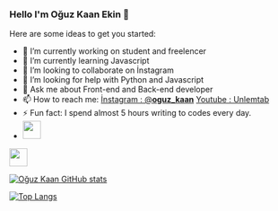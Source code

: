 ### Hello I'm Oğuz Kaan Ekin 👋
Here are some ideas to get you started:

- 🔭 I’m currently working on student and freelencer
- 🌱 I’m currently learning Javascript 
- 👯 I’m looking to collaborate on İnstagram
- 🤔 I’m looking for help with Python and Javascript
- 💬 Ask me about Front-end and Back-end developer
- 📫 How to reach me: [İnstagram : @__oguz_kaan__](https://www.instagram.com/__oguz_kaan__/?hl=tr) [Youtube : Unlemtab](https://www.youtube.com/channel/UCOvKB_NGWD8LAfOG3uqvP7A)
- ⚡ Fun fact: I spend almost 5 hours writing to codes every day.
- <img height="32" width="32" src="https://cdn.jsdelivr.net/npm/simple-icons@v5/icons/[Adobe Photoshop].svg" />
<img height="32" width="32" src="https://unpkg.com/simple-icons@v5/icons/[Adobe Photoshop].svg" />


[![Oğuz Kaan GitHub stats](https://github-readme-stats.vercel.app/api?username=mekroket)](https://github.com/mekroket)



[![Top Langs](https://github-readme-stats.vercel.app/api/top-langs/?username=mekroket)](https://github.com/mekroket)



